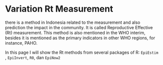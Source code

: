 # Variation Rt Measurement
there is a method in Indonesia related to the measurement and also prediction the impact in
the community. It is called Reproductive Effective (Rt) measurement. This method is also mentioned
in the WHO interim, besides it is mentioned as the primary indicators in other WHO regions, for
instance, PAHO.

In this page I will show the Rt methods from several packages of R: ```EpiEstim ```, ```EpiInvert```, ```R0```, dan ```EpiNow2```
